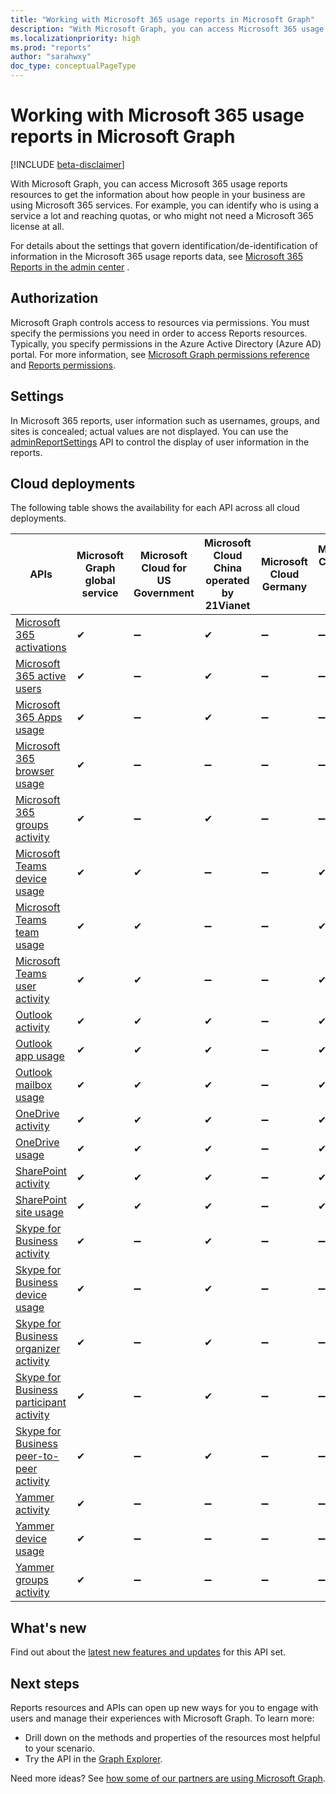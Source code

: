 ```yaml
---
title: "Working with Microsoft 365 usage reports in Microsoft Graph"
description: "With Microsoft Graph, you can access Microsoft 365 usage reports resources to get the information about how people in your business are using Microsoft 365 services. For example, you can identify who is using a service a lot and reaching quotas, or who may not need a Microsoft 365 license at all."
ms.localizationpriority: high
ms.prod: "reports"
author: "sarahwxy"
doc_type: conceptualPageType
---
```


# Working with Microsoft 365 usage reports in Microsoft Graph

[!INCLUDE [beta-disclaimer](../../includes/beta-disclaimer.md)]

With Microsoft Graph, you can access Microsoft 365 usage reports resources to get the information about how people in your business are using Microsoft 365 services. For example, you can identify who is using a service a lot and reaching quotas, or who might not need a Microsoft 365 license at all. 

For details about the settings that govern identification/de-identification of information in the Microsoft 365 usage reports data, see [Microsoft 365 Reports in the admin center](/microsoft-365/admin/activity-reports/activity-reports) .

## Authorization

Microsoft Graph controls access to resources via permissions. You must specify the permissions you need in order to access Reports resources. Typically, you specify permissions in the Azure Active Directory (Azure AD) portal. For more information, see [Microsoft Graph permissions reference](/graph/permissions-reference) and [Reports permissions](/graph/permissions-reference#reports-permissions).

## Settings

In Microsoft 365 reports, user information such as usernames, groups, and sites is concealed; actual values are not displayed. You can use the [adminReportSettings](../resources/adminreportsettings) API to control the display of user information in the reports.

## Cloud deployments

The following table shows the availability for each API across all cloud deployments.

| APIs                                                         | Microsoft Graph global service | **Microsoft Cloud for US Government** | **Microsoft Cloud China operated by 21Vianet** | **Microsoft Cloud Germany** | **Microsoft Cloud for USNat and USSec** |
| ------------------------------------------------------------ | ------------------------------ | ------------------------------------- | ---------------------------------------------- | --------------------------- | --------------------------- |
| [Microsoft 365 activations](/graph/api/resources/office-365-activations-reports?view=graph-rest-beta&preserve-view=true) | ✔                              | ➖                                     | ✔                                              | ➖                           |  ➖                              | 
| [Microsoft 365 active users](/graph/api/resources/office-365-active-users-reports?view=graph-rest-beta&preserve-view=true) | ✔                              | ➖                                     | ✔                                              | ➖                           |  ➖                              |
| [Microsoft 365 Apps usage](/graph/api/resources/microsoft-365-apps-usage-report?view=graph-rest-beta&preserve-view=true) | ✔                              | ➖                                     | ✔                                              | ➖                           |  ➖                              |
| [Microsoft 365 browser usage](/graph/api/resources/microsoft-365-browser-usage-report?view=graph-rest-beta&preserve-view=true) | ✔                              | ➖                                     | ➖                                              | ➖                           |  ➖                              |
| [Microsoft 365 groups activity](/graph/api/resources/office-365-groups-activity-reports?view=graph-rest-beta&preserve-view=true) | ✔                              | ➖                                     | ✔                                              | ➖                           |  ➖                              |
| [Microsoft Teams device usage](/graph/api/resources/microsoft-teams-device-usage-reports?view=graph-rest-beta&preserve-view=true) | ✔                              | ✔                                     | ➖                                              | ➖                           |  ✔                              |
| [Microsoft Teams team usage](/graph/api/resources/microsoft-teams-team-usage-reports?view=graph-rest-beta&preserve-view=true) | ✔                              | ✔                                     | ➖                                              | ➖                           |  ✔                              |
| [Microsoft Teams user activity](/graph/api/resources/microsoft-teams-user-activity-reports?view=graph-rest-beta&preserve-view=true) | ✔                              | ✔                                     | ➖                                              | ➖                           |  ✔                              |
| [Outlook activity](/graph/api/resources/email-activity-reports?view=graph-rest-beta&preserve-view=true) | ✔                              | ✔                                     | ✔                                              | ➖                           |  ✔                              |
| [Outlook app usage](/graph/api/resources/email-app-usage-reports?view=graph-rest-beta&preserve-view=true) | ✔                              | ✔                                     | ✔                                              | ➖                           |  ✔                              |
| [Outlook mailbox usage](/graph/api/resources/mailbox-usage-reports?view=graph-rest-beta&preserve-view=true) | ✔                              | ✔                                     | ✔                                              | ➖                           |  ✔                              |
| [OneDrive activity](/graph/api/resources/onedrive-activity-reports?view=graph-rest-beta&preserve-view=true) | ✔                              | ✔                                     | ✔                                              | ➖                           |  ✔                              |
| [OneDrive usage](/graph/api/resources/onedrive-usage-reports?view=graph-rest-beta&preserve-view=true) | ✔                              | ✔                                     | ✔                                              | ➖                           |  ✔                              |
| [SharePoint activity](/graph/api/resources/sharepoint-activity-reports?view=graph-rest-beta&preserve-view=true) | ✔                              | ✔                                     | ✔                                              | ➖                           |  ✔                              |
| [SharePoint site usage](/graph/api/resources/sharepoint-site-usage-reports?view=graph-rest-beta&preserve-view=true) | ✔                              | ✔                                     | ✔                                              | ➖                           |  ✔                              |
| [Skype for Business activity](/graph/api/resources/skype-for-business-activity-reports?view=graph-rest-beta&preserve-view=true) | ✔                              | ➖                                     | ✔                                              | ➖                           |  ➖                              |
| [Skype for Business device usage](/graph/api/resources/skype-for-business-device-usage-reports?view=graph-rest-beta&preserve-view=true) | ✔                              | ➖                                     | ✔                                              | ➖                           |  ➖                              |
| [Skype for Business organizer activity](/graph/api/resources/skype-for-business-organizer-activity-reports?view=graph-rest-beta&preserve-view=true) | ✔                              | ➖                                     | ✔                                              | ➖                           |  ➖                              |
| [Skype for Business participant activity](/graph/api/resources/skype-for-business-participant-activity-reports?view=graph-rest-beta&preserve-view=true) | ✔                              | ➖                                     | ✔                                              | ➖                           |  ➖                             |
| [Skype for Business peer-to-peer activity](/graph/api/resources/skype-for-business-peer-to-peer-activity?view=graph-rest-beta&preserve-view=true) | ✔                              | ➖                                     | ✔                                              | ➖                           |  ➖                              |
| [Yammer activity](/graph/api/resources/yammer-activity-reports?view=graph-rest-beta&preserve-view=true) | ✔                              | ➖                                     | ➖                                              | ➖                           |  ➖                              |
| [Yammer device usage](/graph/api/resources/yammer-device-usage-reports?view=graph-rest-beta&preserve-view=true) | ✔                              | ➖                                     | ➖                                              | ➖                           |  ➖                              |
| [Yammer groups activity](/graph/api/resources/yammer-groups-activity-reports?view=graph-rest-beta&preserve-view=true) | ✔                              | ➖                                     | ➖                                              | ➖                           |  ➖                              |

## What's new
Find out about the [latest new features and updates](/graph/whats-new-overview) for this API set.

## Next steps

Reports resources and APIs can open up new ways for you to engage with users and manage their experiences with Microsoft Graph. To learn more:

- Drill down on the methods and properties of the resources most helpful to your scenario.
- Try the API in the [Graph Explorer](https://developer.microsoft.com/graph/graph-explorer).

Need more ideas? See [how some of our partners are using Microsoft Graph](https://developer.microsoft.com/graph/partners).


